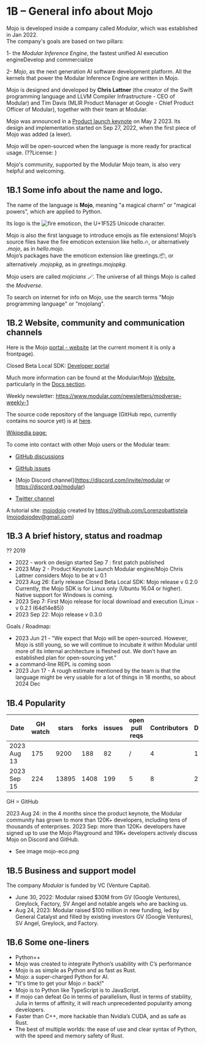 # 1B – General info about Mojo
Mojo is developed inside a company called *Modular*, which was established in Jan 2022.    
The company's goals are based on two pillars:  

1- the *Modular Inference Engine*, the fastest unified AI execution engineDevelop and commercialize   

2- *Mojo*, as the next generation AI software development platform. All the kernels that power the Modular Inference Engine are written in Mojo.

Mojo is designed and developed by **Chris Lattner** (the creator of the Swift programming language and LLVM Compiler Infrastructure - CEO of Modular) and Tim Davis (MLIR Product Manager at Google - Chief Product Officer of Modular), together with their team at Modular.

Mojo was announced in a [Product launch keynote](https://www.youtube.com/watch?v=-3Kf2ZZU-dg&t=0s) on May 2 2023.
Its design and implementation started on Sep 27, 2022, when the first piece of Mojo was added (a lexer).

Mojo will be open-sourced when the language is more ready for practical usage. (??License: ) 

Mojo's community, supported by the Modular Mojo team, is also very helpful and welcoming.

## 1B.1 Some info about the name and logo.
The name of the language is **Mojo**, meaning "a magical charm" or "magical powers", which are applied to Python. 

Its logo is the ![fire emoticon](??), the U+1F525 Unicode character.

Mojo is also the first language to introduce emojis as file extensions!
Mojo’s source files have the fire emoticon extension like hello.🔥, or alternatively *.mojo*, as in *hello.mojo*.  
Mojo’s packages have the emoticon extension like greetings.📦, or alternatively *.mojopkg*, as in *greetings.mojopkg*.  


Mojo users are called *mojicians 🪄*.
The universe of all things Mojo is called the *Modverse*.

To search on internet for info on Mojo, use the search terms  "Mojo programming language" or "mojolang". 

## 1B.2 Website, community and communication channels
Here is the Mojo [portal - website](https://mojolang.org/) (at the current moment it is only a frontpage).

Closed Beta Local SDK:
[Developer portal](https://developer.modular.com)

Much more information can be found at the Modular/Mojo [Website](https://www.modular.com/mojo), particularly in the [Docs section](https://docs.modular.com/mojo/).

Weekly newsletter: https://www.modular.com/newsletters/modverse-weekly-1

The source code repository of the language (GitHub repo, currently contains no source yet) is at [here](https://github.com/modularml/mojo). 

[Wikipedia page:](https://en.wikipedia.org/wiki/Mojo_(programming_language))

To come into contact with other Mojo users or the Modular team: 
* [GitHub discussions](https://github.com/modularml/mojo/discussions)
* [GitHub issues](https://github.com/modularml/mojo/issues)

* [Mojo Discord channel](https://discord.com/invite/modular or https://discord.gg/modular)
* [Twitter channel](https://twitter.com/modular_ai)

A tutorial site:
    [mojodojo](https://mojodojo.dev/) created by https://github.com/Lorenzobattistela   (mojodojodev@gmail.com)


## 1B.3 A brief history, status and roadmap 
?? 2019
* 2022 - work on design started
    Sep 7 : first patch published
* 2023 May 2 - Product Keynote Launch Modular engine/Mojo
    Chris Lattner considers Mojo to be at v 0.1
* 2023 Aug 26: Early release Closed Beta Local SDK: Mojo release v 0.2.0
Currently, the Mojo SDK is for Linux only (Ubuntu 16.04 or higher). Native support for Windows is coming.
* 2023 Sep 7: First Mojo release for local download and execution (Linux - v 0.2.1 (64d14e85))
* 2023 Sep 22: Mojo release v 0.3.0

Goals / Roadmap:
* 2023 Jun 21 - "We expect that Mojo will be open-sourced. However, Mojo is still young, so we will continue to incubate it within Modular until more of its internal architecture is fleshed out. We don’t have an established plan for open-sourcing yet."
* a command-line REPL is coming soon
* 2023 Jun 17 - A rough estimate mentioned by the team is that the language might be very usable for a lot of things in 18 months, so about 2024 Dec

## 1B.4 Popularity

|  Date        | GH watch | stars | forks | issues | open pull reqs | Contributors | Discord | Twitter | 
|--------------|----------|-------|-------|--------|----------------|--------------|-------  |----------
| 2023 Aug 13  | 175      | 9200  |  188  |  82    |  /             |   4          |  18465  |   10400 | 
| 2023 Sep 15  | 224      | 13895 |  1408 |  199    |  5            |   8          |  20900  |   13100 | 
GH = GitHub

2023 Aug 24: in the 4 months since the product keynote, the Modular community has grown to more than 120K+ developers, including tens of thousands of enterprises.
2023 Sep: more than 120K+ developers have signed up to use the Mojo Playground and 19K+ developers actively discuss Mojo on Discord and GitHub.
* See image mojo-eco.png


## 1B.5 Business and support model
The company *Modular* is funded by VC (Venture Capital).  
* June 30, 2022: Modular raised $30M from GV (Google Ventures), Greylock, Factory, SV Angel and notable angels who are backing us.    
* Aug 24, 2023: Modular raised $100 million in new funding, led by General Catalyst and filled by existing investors GV (Google Ventures), SV Angel, Greylock, and Factory.   


## 1B.6 Some one-liners
* Python++
* Mojo was created to integrate Python’s usability with C’s performance
* Mojo is as simple as Python and as fast as Rust.
* Mojo: a super-charged Python for AI.
* "It's time to get your Mojo 🔥 back!"
* Mojo is to Python like TypeScript is to JavaScript.
* If mojo can defeat Go in terms of parallelism, Rust in terms of stability, Julia in terms of affinity, it will reach unprecedented popularity among developers.
* Faster than C++, more hackable than Nvidia’s CUDA, and as safe as Rust.
* The best of multiple worlds: the ease of use and clear syntax of Python, with the speed and memory safety of Rust.